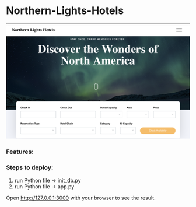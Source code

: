 # Northern-Lights-Hotels

![alt text](https://github.com/steven-n-wilson/NorthernLightsHotels/blob/main/static/images/Capture%20d’écran%2C%20le%202023-03-31%20à%2021.34.11.png)


### Features:


### Steps to deploy:

1. run Python file → init_db.py
2. run Python file → app.py

Open http://127.0.0.1:3000 with your browser to see the result.
